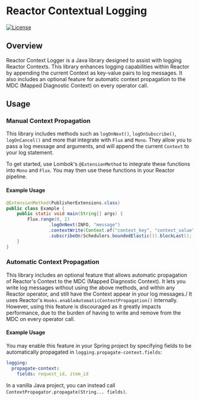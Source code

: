 
# Reactor Contextual Logging

[![License](https://img.shields.io/badge/License-Apache_2.0-blue.svg)](https://opensource.org/licenses/Apache-2.0)

## Overview

Reactor Context Logger is a Java library designed to assist with logging Reactor Contexts. This library enhances logging capabilities within Reactor by appending the current Context as key-value pairs to log messages. It also includes an optional feature for automatic context propagation to the MDC (Mapped Diagnostic Context) on every operator call.

## Usage

### Manual Context Propagation
This library includes methods such as `logOnNext()`, `logOnSubscribe()`, `logOnCancel()` and more that integrate with `Flux` and `Mono`.
They allow you to pass a log message and arguments, and will append the current `Context` to your log statement. 

To get started, use Lombok's `@ExtensionMethod` to integrate these functions into `Mono` and `Flux`. You may then use these functions in your Reactor pipeline. 

#### Example Usage
```java
@ExtensionMethod(PublisherExtensions.class)
public class Example {
    public static void main(String[] args) {
        Flux.range(0, 2)
                .logOnNext(INFO, "message")
                .contextWrite(Context.of("context_key", "context_value"))
                .subscribeOn(Schedulers.boundedElastic()).blockLast();
    }
}
```

### Automatic Context Propagation
This library includes an optional feature that allows automatic propagation of Reactor's Context to the MDC (Mapped Diagnostic Context). It lets you write log messages without using the above methods, and within any Reactor operator, and still have the Context appear in your log messages./
It uses Reactor's `Hooks.enableAutomaticContextPropagation()` internally. 
However, using this feature is discouraged as it greatly impacts performance, due to the burden of having to write and remove from the MDC on every operator call. 

#### Example Usage
You may enable this feature in your Spring project by specifying fields to be automatically propagated in `logging.propagate-context.fields`: 
```yaml
logging:
  propagate-context:
    fields: request_id, item_id
```

In a vanilla Java project, you can instead call `ContextPropagator.propagate(String... fields)`. 
